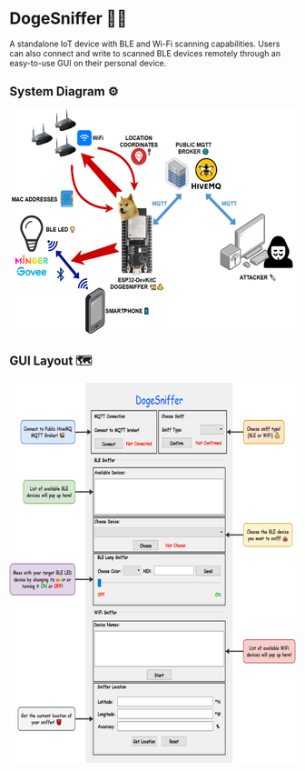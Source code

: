 # DogeSniffer 🐩👃

A standalone IoT device with BLE and Wi-Fi scanning capabilities. Users can also connect and write to scanned BLE devices remotely through an easy-to-use GUI on their personal device.

## System Diagram ⚙️

<img src="/img/system.png" width="550" height="397">

## GUI Layout 🗺️

<img src="/img/gui.png" width="710" height="670">
